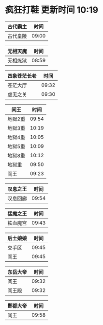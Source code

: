 # 疯狂打鞋 更新时间 10:19

| 古代霸主   | 时间    |
|--------|-------|
| 古代皇陵 | 09:00 |

| 无相天魔   | 时间    |
|--------|-------|
| 无相炼狱 | 08:59 |

| 四象苍茫长老   | 时间    |
|--------|-------|
| 苍茫大厅 | 09:32 |
| 虚无之关 | 09:30 |

| 间王   | 时间    |
|--------|-------|
| 地狱2重 | 09:54 |
| 地狱3重 | 10:19 |
| 地狱4重 | 10:05 |
| 地狱5重 | 10:09 |
| 地狱8重 | 10:12 |
| 地狱重 | 09:50 |
| 阎王 | 09:23 |

| 叹息之王   | 时间    |
|--------|-------|
| 叹息回廊 | 09:54 |

| 猛魔之王   | 时间    |
|--------|-------|
| 铁血魔宫 | 09:43 |

| 后土娘娘   | 时间    |
|--------|-------|
| 交手区 | 09:45 |
| 阎王 | 09:45 |

| 东岳大帝   | 时间    |
|--------|-------|
| 阎王 | 09:32 |
| 阎王殿 | 09:32 |

| 酆都大帝   | 时间    |
|--------|-------|
| 阎王 | 09:58 |